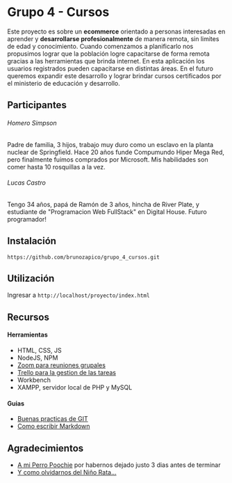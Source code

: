 # Grupo 4 - Cursos

Este proyecto es sobre un **ecommerce** orientado a personas interesadas en aprender y **desarrollarse profesionalmente** de manera remota, sin limites de edad y conocimiento. Cuando comenzamos a planificarlo nos propusimos lograr que la población logre capacitarse de forma remota gracias a las herramientas que brinda internet. En esta aplicación los usuarios registrados pueden capacitarse en distintas áreas. En el futuro queremos expandir este desarrollo y lograr brindar cursos certificados por el ministerio de educación y desarrollo.



## Participantes

###### Homero Simpson
Padre de familia, 3 hijos, trabajo muy duro como un esclavo en la planta nuclear de Springfield. Hace 20 años funde Compumundo Hiper Mega Red, pero finalmente fuimos comprados por Microsoft. Mis habilidades son comer hasta 10 rosquillas a la vez.


###### Lucas Castro
Tengo 34 años, papá de Ramón de 3 años, hincha de River Plate, y estudiante de "Programacion Web FullStack" en Digital House. Futuro programador!


## Instalación

```https://github.com/brunozapico/grupo_4_cursos.git```


## Utilización

Ingresar a ```http://localhost/proyecto/index.html``` 


## Recursos

#### Herramientas

- HTML, CSS, JS
- NodeJS, NPM
- [Zoom para reuniones grupales](https://zoom.us/)
- [Trello para la gestion de las tareas](https://trello.com)
- Workbench
- XAMPP, servidor local de PHP y MySQL



#### Guias

- [Buenas practicas de GIT](https://blog.usejournal.com/git-tips-for-everyday-use-48f10b4d4525)
- [Como escribir Markdown](https://github.com/adam-p/markdown-here/wiki/Markdown-Cheatsheet#links)


## Agradecimientos

- [A mi Perro Poochie](https://vignette.wikia.nocookie.net/lossimpson/images/9/9c/Poochie.png/revision/latest?cb=20090819011823&path-prefix=es) por habernos dejado justo 3 dias antes de terminar
- [Y como olvidarnos del Niño Rata...](hhttps://zoom.us/ttps://miro.medium.com/max/2139/1*wVf0oHfP9iaU61YodjtAqQ.jpeg)